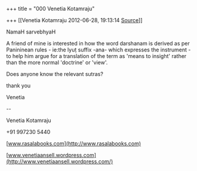 +++
title = "000 Venetia Kotamraju"

+++
[[Venetia Kotamraju	2012-06-28, 19:13:14 [Source](https://groups.google.com/g/samskrita/c/fdbh7pVZiok)]]



NamaH sarvebhyaH

A friend of mine is interested in how the word darshanam is derived as per Panininean rules - ie:the lyuṭ suffix -ana- which expresses the instrument - to help him argue for a translation of the term as 'means to insight' rather than the more normal 'doctrine' or 'view'.

Does anyone know the relevant sutras?

thank you

Venetia

  

--  

Venetia Kotamraju

+91 997230 5440

[www.rasalabooks.com](http://www.rasalabooks.com)

[www.venetiaansell.wordpress.com](http://www.venetiaansell.wordpress.com/)

  

